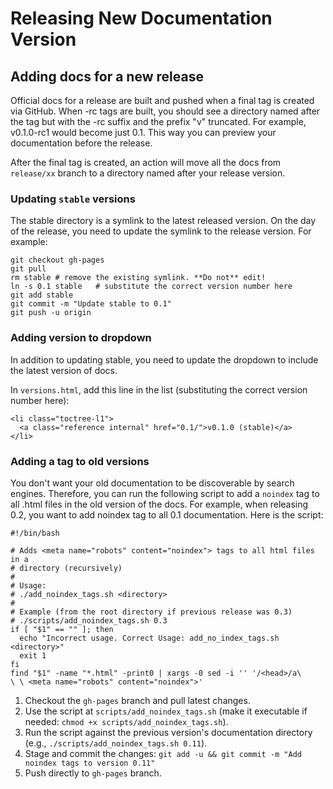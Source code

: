 # Releasing New Documentation Version

## Adding docs for a new release

Official docs for a release are built and pushed when a final tag
is created via GitHub. When -rc tags are built, you should see a directory
named after the tag but with the -rc suffix and the prefix "v"
truncated. For example, v0.1.0-rc1 would become just 0.1. This way
you can preview your documentation before the release.

After the final tag is created, an action will move all the docs from
`release/xx` branch to a directory named after your release version.

### Updating `stable` versions

The stable directory is a symlink to the latest released version.
On the day of the release, you need to update the symlink to the
release version. For example:

```
git checkout gh-pages
git pull
rm stable # remove the existing symlink. **Do not** edit!
ln -s 0.1 stable   # substitute the correct version number here
git add stable
git commit -m "Update stable to 0.1"
git push -u origin
```

### Adding version to dropdown

In addition to updating stable, you need to update the dropdown to include
the latest version of docs.

In `versions.html`, add this line in the list
(substituting the correct version number here):

```
<li class="toctree-l1">
  <a class="reference internal" href="0.1/">v0.1.0 (stable)</a>
</li>
```

### Adding a <noindex> tag to old versions

You don't want your old documentation to be discoverable by search
engines. Therefore, you can run the following script to add a 
`noindex` tag to all .html files in the old version of the docs.
For example, when releasing 0.2, you want to add noindex tag to all
0.1 documentation. Here is the script:

```
#!/bin/bash

# Adds <meta name="robots" content="noindex"> tags to all html files in a
# directory (recursively)
#
# Usage:
# ./add_noindex_tags.sh <directory>
#
# Example (from the root directory if previous release was 0.3)
# ./scripts/add_noindex_tags.sh 0.3
if [ "$1" == "" ]; then
  echo "Incorrect usage. Correct Usage: add_no_index_tags.sh <directory>"
  exit 1
fi
find "$1" -name "*.html" -print0 | xargs -0 sed -i '' '/<head>/a\
\ \ <meta name="robots" content="noindex">'
```

1. Checkout the `gh-pages` branch and pull latest changes.
2. Use the script at `scripts/add_noindex_tags.sh` (make it executable if needed: `chmod +x scripts/add_noindex_tags.sh`).
3. Run the script against the previous version's documentation directory (e.g., `./scripts/add_noindex_tags.sh 0.11`).
4. Stage and commit the changes: `git add -u && git commit -m "Add noindex tags to version 0.11"`
5. Push directly to `gh-pages` branch.
